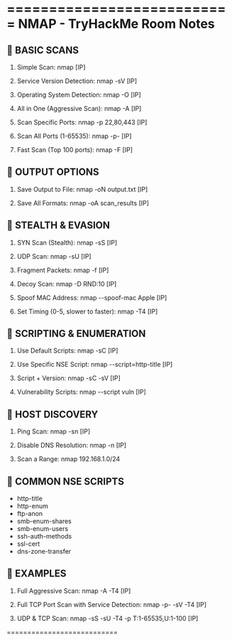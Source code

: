 ===========================
NMAP - TryHackMe Room Notes
===========================

🔹 BASIC SCANS
-------------
1. Simple Scan:
   nmap [IP]

2. Service Version Detection:
   nmap -sV [IP]

3. Operating System Detection:
   nmap -O [IP]

4. All in One (Aggressive Scan):
   nmap -A [IP]

5. Scan Specific Ports:
   nmap -p 22,80,443 [IP]

6. Scan All Ports (1-65535):
   nmap -p- [IP]

7. Fast Scan (Top 100 ports):
   nmap -F [IP]

🔹 OUTPUT OPTIONS
-----------------
1. Save Output to File:
   nmap -oN output.txt [IP]

2. Save All Formats:
   nmap -oA scan_results [IP]

🔹 STEALTH & EVASION
---------------------
1. SYN Scan (Stealth):
   nmap -sS [IP]

2. UDP Scan:
   nmap -sU [IP]

3. Fragment Packets:
   nmap -f [IP]

4. Decoy Scan:
   nmap -D RND:10 [IP]

5. Spoof MAC Address:
   nmap --spoof-mac Apple [IP]

6. Set Timing (0-5, slower to faster):
   nmap -T4 [IP]

🔹 SCRIPTING & ENUMERATION
---------------------------
1. Use Default Scripts:
   nmap -sC [IP]

2. Use Specific NSE Script:
   nmap --script=http-title [IP]

3. Script + Version:
   nmap -sC -sV [IP]

4. Vulnerability Scripts:
   nmap --script vuln [IP]

🔹 HOST DISCOVERY
------------------
1. Ping Scan:
   nmap -sn [IP]

2. Disable DNS Resolution:
   nmap -n [IP]

3. Scan a Range:
   nmap 192.168.1.0/24

🔹 COMMON NSE SCRIPTS
----------------------
- http-title
- http-enum
- ftp-anon
- smb-enum-shares
- smb-enum-users
- ssh-auth-methods
- ssl-cert
- dns-zone-transfer

🔹 EXAMPLES
------------
1. Full Aggressive Scan:
   nmap -A -T4 [IP]

2. Full TCP Port Scan with Service Detection:
   nmap -p- -sV -T4 [IP]

3. UDP & TCP Scan:
   nmap -sS -sU -T4 -p T:1-65535,U:1-100 [IP]

===========================

